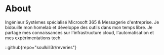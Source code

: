# About
Ingénieur Systèmes spécialisé Microsoft 365 & Messagerie d'entreprise. Je bidouille mon homelab et développe des outils dans mon temps libre. Je partage mes connaissances sur l'infrastructure cloud, l'automatisation et mes expérimentations tech.

::github{repo="soulkill3r/reveries"}